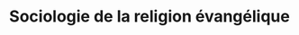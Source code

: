 ---
layout: post
title: "Sociologie de la religion évangélique"
# date:   2020-11-20 16:08:00 +0200
categories: Sciences Religion
tags:
    - Évangélisme
    - Sociologie
excerpt: ... ...
# image:
#   path: /images/post-images/2020-11-22-lire-publication-scientifique/main.jpg
#   thumbnail: /images/post-images/2020-11-22-lire-publication-scientifique/main-thumb-flat.jpg
#   caption: " Photo par [Siora Photography](https://unsplash.com/@siora18)"
---